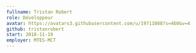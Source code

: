 ```yaml
---
fullname: Tristan Robert 
role: Développeur
avatar: https://avatars3.githubusercontent.com/u/19711088?s=460&v=4
github: tristanrobert
start: 2018-11-19
employer: MTES-MCT
---
```

